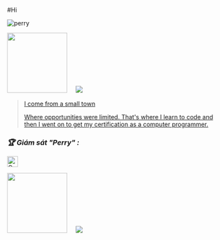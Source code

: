 #Hi
<!-- DcViet introduce.md -->
![perry](https://i.pinimg.com/originals/34/3e/a1/343ea1d4cc1ca376a4e56d9614ef2c82.png)

<p>
<img height="140" src="https://s2.coinmarketcap.com/static/img/coins/200x200/25006.png" /></a>
&nbsp;&nbsp;&nbsp;
<a href="https://github.com/DcViet"><img src="https://s2.coinmarketcap.com/static/img/coins/200x200/25006.png" />
  <blockquote>
  <p>I come from a small town</p>
  <p>Where opportunities were limited. That's where I learn to code and then I went on to get my certification as a computer programmer.</p>
</blockquote>

</a>
</p>

<h3><b><i>🏆 Giám sát "Perry" :</i></b></h3>
<a href="https://github.com/DcViet"><img height="25" title="Counter" src="https://komarev.com/ghpvc/?username=DcViet&color=blueviolet&style=flat-square"></a>

<p>
<img height="140" src="https://github-readme-stats.vercel.app/api?username=DcViet&show_icons=true&include_all_commits=true&theme=react&cache_seconds=3200&hide_border=true&hide=contribs,issues&hide_rank=false&rank_icon=github" /></a>
&nbsp;&nbsp;&nbsp;
<a href="https://github.com/DcViet"><img src="https://github-readme-stats.vercel.app/api/top-langs/?username=DcViet&layout=compact&theme=react&hide_border=true" />
</a>
</p>
<!--
<picture>
  <source
    srcset="https://github-readme-stats.vercel.app/api?username=DcViet&show_icons=true&theme=react"
    media="(prefers-color-scheme: dark)"
  />
  <source
    srcset="https://github-readme-stats.vercel.app/api?username=DcViet&show_icons=true"
    media="(prefers-color-scheme: light), (prefers-color-scheme: no-preference)"
  />
  <img src="https://github-readme-stats.vercel.app/api?username=DcViet&show_icons=true" />
</picture>
--> 

